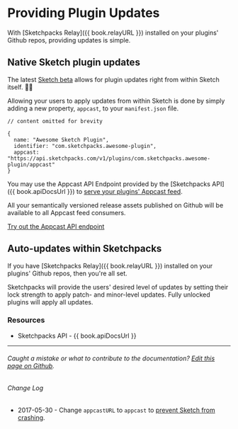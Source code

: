 # Providing Plugin Updates

With [Sketchpacks Relay]({{ book.relayURL }}) installed on your plugins' Github repos, providing updates is simple.

## Native Sketch plugin updates

The latest [Sketch beta](http://sketchplugins.com/d/229-updating-plugins) allows for plugin updates right from within Sketch itself. 👏🏽

Allowing your users to apply updates from within Sketch is done by simply adding a new property, `appcast`, to your `manifest.json` file.


```
// content omitted for brevity

{
  name: "Awesome Sketch Plugin",
  identifier: "com.sketchpacks.awesome-plugin",
  appcast: "https://api.sketchpacks.com/v1/plugins/com.sketchpacks.awesome-plugin/appcast"  
}
```
You may use the Appcast API Endpoint provided by the [Sketchpacks API]({{ book.apiDocsUrl }}) to [serve your plugins' Appcast feed](./appcast.md).

All your semantically versioned release assets published on Github will be available to all Appcast feed consumers.

[Try out the Appcast API endpoint](http://docs.sketchpacks.apiary.io/#reference/plugins/v1pluginsidentifierappcast/fetch-the-appcast-xml-for-a-plugins-releases)

## Auto-updates within Sketchpacks

If you have [Sketchpacks Relay]({{ book.relayURL }}) installed on your plugins' Github repos, then you're all set.

Sketchpacks will provide the users' desired level of updates by setting their lock strength to apply patch- and minor-level updates. Fully unlocked plugins will apply all updates.

### Resources

* Sketchpacks API - {{ book.apiDocsUrl }}

---

###### Caught a mistake or what to contribute to the documentation? [Edit this page on Github](https://github.com/sketchpacks/docs/blob/master/developers/publishing/providing-plugin-updates.md).

###### Change Log

* 2017-05-30 - Change `appcastURL` to `appcast` to [prevent Sketch from crashing](http://sketchplugins.com/d/243-plugin-updating-important-update).
